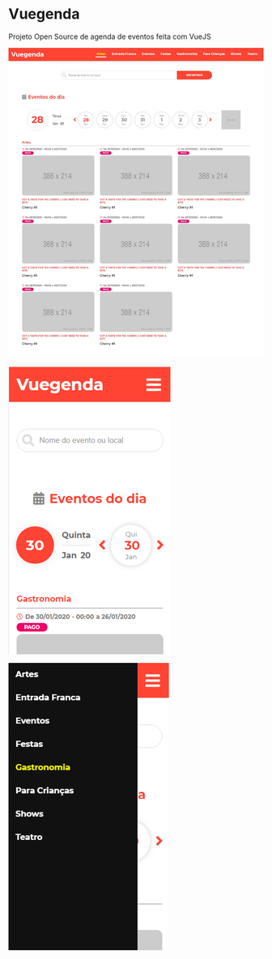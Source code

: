 # Vuegenda

Projeto Open Source de agenda de eventos feita com VueJS

![alt text](https://raw.githubusercontent.com/AlbreisNetwork/agenda/master/screenshot.jpg)

![alt text](https://raw.githubusercontent.com/AlbreisNetwork/agenda/master/screenshot-mobile-1.png)

![alt text](https://raw.githubusercontent.com/AlbreisNetwork/agenda/master/screenshot-mobile-2.png)